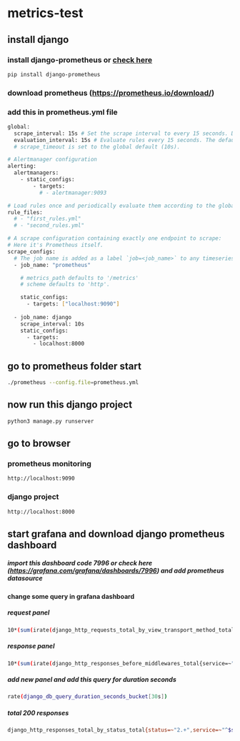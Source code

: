 # metrics-test
## install django 
### install django-prometheus or [check here](https://github.com/korfuri/django-prometheus)
```bash
pip install django-prometheus
```
### download prometheus (https://prometheus.io/download/)

### add this in prometheus.yml file 
```bash
global:
  scrape_interval: 15s # Set the scrape interval to every 15 seconds. Default is every 1 minute.
  evaluation_interval: 15s # Evaluate rules every 15 seconds. The default is every 1 minute.
  # scrape_timeout is set to the global default (10s).

# Alertmanager configuration
alerting:
  alertmanagers:
    - static_configs:
        - targets:
          # - alertmanager:9093

# Load rules once and periodically evaluate them according to the global 'evaluation_interval'.
rule_files:
  # - "first_rules.yml"
  # - "second_rules.yml"

# A scrape configuration containing exactly one endpoint to scrape:
# Here it's Prometheus itself.
scrape_configs:
  # The job name is added as a label `job=<job_name>` to any timeseries scraped from this config.
  - job_name: "prometheus"

    # metrics_path defaults to '/metrics'
    # scheme defaults to 'http'.

    static_configs:
      - targets: ["localhost:9090"]
  
  - job_name: django
    scrape_interval: 10s
    static_configs:
      - targets:
        - localhost:8000
  ```
## go to prometheus folder start  
```bash
./prometheus --config.file=prometheus.yml
```
## now run this django project 
``` bash
python3 manage.py runserver
```

## go to browser 
### prometheus monitoring 
``` bash
http://localhost:9090
```
### django project
``` bash
http://localhost:8000
```

## start grafana and download django prometheus dashboard 
##### import this dashboard code 7996 or check here (https://grafana.com/grafana/dashboards/7996) and add prometheus datasource

#### change some query in grafana dashboard
##### request panel
```bash
10*(sum(irate(django_http_requests_total_by_view_transport_method_total{service=~"^$service$",view!~"prometheus-django-metrics|healthcheck"}[30s])) by(method, view))
```
##### response panel
```bash
10*(sum(irate(django_http_responses_before_middlewares_total{service=~"^$service$", view!~"prometheus-django-metrics|healthcheck"}[30s])) by(job))
```
##### add new panel and add this query for duration seconds
``` bash
rate(django_db_query_duration_seconds_bucket[30s])
```
##### total 200 responses 
```bash
django_http_responses_total_by_status_total{status=~"2.+",service=~"^$service$"}
```
